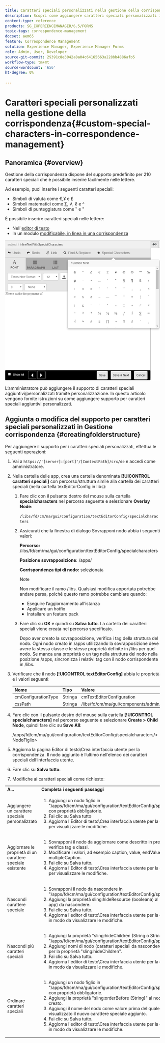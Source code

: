 ```yaml
---
title: Caratteri speciali personalizzati nella gestione della corrispondenza
description: Scopri come aggiungere caratteri speciali personalizzati in Gestione della corrispondenza.
content-type: reference
products: SG_EXPERIENCEMANAGER/6.5/FORMS
topic-tags: correspondence-management
docset: aem65
feature: Correspondence Management
solution: Experience Manager, Experience Manager Forms
role: Admin, User, Developer
source-git-commit: 29391c8e3042a8a04c64165663a228bb4886afb5
workflow-type: tm+mt
source-wordcount: '656'
ht-degree: 0%

---
```


# Caratteri speciali personalizzati nella gestione della corrispondenza{#custom-special-characters-in-correspondence-management}

## Panoramica {#overview}

Gestione della corrispondenza dispone del supporto predefinito per 210 caratteri speciali che è possibile inserire facilmente nelle lettere.

Ad esempio, puoi inserire i seguenti caratteri speciali:

* Simboli di valuta come €,¥ e £
* Simboli matematici come ∑, √, ∂ e ^
* Simboli di punteggiatura come ‟ e &quot;

È possibile inserire caratteri speciali nelle lettere:

* Nell&#39;[editor di testo](/help/forms/using/document-fragments.md#createtext)
* In un modulo [modificabile, in linea in una corrispondenza](../../forms/using/create-correspondence.md#managecontent)

![specialcarattersinlinemodule](assets/specialcharactersinlinemodule.png)

L’amministratore può aggiungere il supporto di caratteri speciali aggiuntivi/personalizzati tramite personalizzazione. In questo articolo vengono fornite istruzioni su come aggiungere supporto per caratteri speciali aggiuntivi personalizzati.

## Aggiunta o modifica del supporto per caratteri speciali personalizzati in Gestione corrispondenza {#creatingfolderstructure}

Per aggiungere il supporto per i caratteri speciali personalizzati, effettua le seguenti operazioni:

1. Vai a `https://'[server]:[port]'/[ContextPath]/crx/de` e accedi come amministratore.
1. Nella cartella delle app, crea una cartella denominata **[!UICONTROL caratteri speciali]** con percorso/struttura simile alla cartella dei caratteri speciali (nella cartella textEditorConfig in libs):

   1. Fare clic con il pulsante destro del mouse sulla cartella **specialcharacters** nel percorso seguente e selezionare **Overlay Node**:

      `/libs/fd/cm/ma/gui/configuration/textEditorConfig/specialcharacters`

   1. Assicurati che la finestra di dialogo Sovrapponi nodo abbia i seguenti valori:

      **Percorso:** /libs/fd/cm/ma/gui/configuration/textEditorConfig/specialcharacters

      **Posizione sovrapposizione:** /apps/

      **Corrispondenza tipi di nodo:** selezionata

      >[!NOTE]
      >
      >Non modificare il ramo /libs. Qualsiasi modifica apportata potrebbe andare persa, poiché questo ramo potrebbe cambiare quando:
      >
      >
      >
      >    * Eseguire l’aggiornamento all’istanza
      >    * Applicare un hotfix
      >    * Installare un feature pack
      >
      >

   1. Fare clic su **OK** e quindi su **Salva tutto**. La cartella dei caratteri speciali viene creata nel percorso specificato.

      Dopo aver creato la sovrapposizione, verifica i tag della struttura del nodo. Ogni nodo creato in /apps utilizzando la sovrapposizione deve avere la stessa classe e le stesse proprietà definite in /libs per quel nodo. Se manca una proprietà o un tag nella struttura del nodo nella posizione /apps, sincronizza i relativi tag con il nodo corrispondente in /libs.

1. Verificare che il nodo **[!UICONTROL textEditorConfig]** abbia le proprietà e i valori seguenti:

   | Nome | Tipo | Valore |
   |---|---|---|
   | cmConfigurationType | Stringa | cmTextEditorConfiguration |
   | cssPath | Stringa | /libs/fd/cm/ma/gui/components/admin/createasset/textcontrol/clientlibs/textcontrol |

1. Fare clic con il pulsante destro del mouse sulla cartella **[!UICONTROL specialcharacters]** nel percorso seguente e selezionare **Create > Child Node**, quindi fare clic su **Save All**:

   /apps/fd/cm/ma/gui/configuration/textEditorConfig/specialcharacters/&lt;NodoFiglio>

1. Aggiorna la pagina Editor di testo\Crea interfaccia utente per la corrispondenza. Il nodo aggiunto è l’ultimo nell’elenco dei caratteri speciali dell’interfaccia utente.
1. Fare clic su **Salva tutto**.
1. Modifiche ai caratteri speciali come richiesto:

<table>
 <tbody>
  <tr>
   <td><strong>A...</strong></td>
   <td><strong>Completa i seguenti passaggi</strong></td>
  </tr>
  <tr>
   <td>Aggiungere un carattere speciale personalizzato</td>
   <td>
    <ol>
     <li>Aggiungi un nodo figlio in "/apps/fd/cm/ma/gui/configuration/textEditorConfig/specialcharacters" con proprietà obbligatorie.</li>
     <li>Fai clic su Salva tutto</li>
     <li>Aggiorna l'Editor di testo\Crea interfaccia utente per la corrispondenza per visualizzare le modifiche.</li>
    </ol> </td>
  </tr>
  <tr>
   <td>Aggiornare le proprietà di un carattere speciale esistente</td>
   <td>
    <ol>
     <li>Sovrapponi il nodo da aggiornare come descritto in precedenza e verifica tag e classi.</li>
     <li>Modificare i valori, ad esempio caption, value, endValue e multipleCaption. </li>
     <li>Fai clic su Salva tutto. </li>
     <li>Aggiorna l'Editor di testo\Crea interfaccia utente per la corrispondenza per visualizzare le modifiche.</li>
    </ol> </td>
  </tr>
  <tr>
   <td>Nascondi carattere speciale</td>
   <td>
    <ol>
     <li>Sovrapponi il nodo da nascondere in "/apps/fd/cm/ma/gui/configuration/textEditorConfig/specialcharacters"</li>
     <li>Aggiungi la proprietà sling:hideResource (booleana) al nodo (sotto le app) da nascondere. </li>
     <li>Fai clic su Salva tutto. </li>
     <li>Aggiorna l'editor di testo\Crea interfaccia utente per la corrispondenza in modo da visualizzare le modifiche.<br /> </li>
    </ol> </td>
  </tr>
  <tr>
   <td>Nascondi più caratteri speciali</td>
   <td>
    <ol>
     <li>Aggiungi la proprietà "sling:hideChildren (String o String[])" a "/apps/fd/cm/ma/gui/configuration/textEditorConfig/specialcharacters". </li>
     <li>Aggiungi nomi di nodo (caratteri speciali da nascondere) come valori per la proprietà "sling:hideChildren". </li>
     <li>Fai clic su Salva tutto. </li>
     <li>Aggiorna l'editor di testo\Crea interfaccia utente per la corrispondenza in modo da visualizzare le modifiche.<br /> </li>
    </ol> </td>
  </tr>
  <tr>
   <td>Ordinare caratteri speciali</td>
   <td>
    <ol>
     <li>Aggiungi un nodo figlio in "/apps/fd/cm/ma/gui/configuration/textEditorConfig/specialcharacters" con proprietà obbligatorie. </li>
     <li>Aggiungi la proprietà "sling:orderBefore (String)" al nodo figlio appena creato. </li>
     <li>Aggiungi il nome del nodo come valore prima del quale deve essere visualizzato il nuovo carattere speciale aggiunto. </li>
     <li>Fai clic su Salva tutto. </li>
     <li>Aggiorna l'editor di testo\Crea interfaccia utente per la corrispondenza in modo da visualizzare le modifiche.<br /> </li>
    </ol> </td>
  </tr>
 </tbody>
</table>
